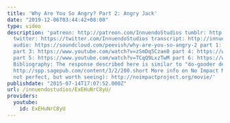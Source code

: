 ```yaml
---
title: 'Why Are You So Angry? Part 2: Angry Jack'
date: "2019-12-06T03:44:42+08:00"
type: video
description: 'patreon: http://patreon.com/InnuendoStudios tumblr: http://innuendostudios.tumblr.com
  twitter: https://twitter.com/InnuendoStudios transcript: http://innuendostudios.tumblr.com/post/124079653062/part-2-of-my-video-series-on-angry-gamers-is
  audio: https://soundcloud.com/peevish/why-are-you-so-angry-2 part 1: https://www.youtube.com/watch?v=6y8XgGhXkTQ
  part 3: https://www.youtube.com/watch?v=zSmDq5Czae0 part 4: https://www.youtube.com/watch?v=c6TrKkkVEhs
  part 5: https://www.youtube.com/watch?v=TCqQ9LxzTwM part 6: https://www.youtube.com/watch?v=nfPAoz9GnWM
  Bibliography: The response described here is similar to "do-gooder derogation":
  http://spp.sagepub.com/content/3/2/200.short More info on No Impact Man (the movie''s
  not perfect, but worth seeing): http://noimpactproject.org/movie/'
publishdate: "2015-07-14T17:07:52.000Z"
url: /innuendostudios/ExEHuNrC8yU/
providers:
  youtube:
    id: ExEHuNrC8yU
---
```

